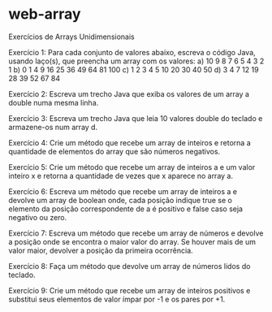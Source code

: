# web-array

Exercícios de Arrays Unidimensionais

Exercício 1: Para cada conjunto de valores abaixo, escreva o código Java, usando laço(s), que
preencha um array com os valores:
a) 10 9 8 7 6 5 4 3 2 1
b) 0 1 4 9 16 25 36 49 64 81 100
c) 1 2 3 4 5 10 20 30 40 50
d) 3 4 7 12 19 28 39 52 67 84

Exercício 2: Escreva um trecho Java que exiba os valores de um array a double numa mesma
linha.

Exercício 3: Escreva um trecho Java que leia 10 valores double do teclado e armazene-os num
array d.

Exercício 4: Crie um método que recebe um array de inteiros e retorna a quantidade de elementos
do array que são números negativos.

Exercício 5: Crie um método que recebe um array de inteiros a e um valor inteiro x e retorna a
quantidade de vezes que x aparece no array a.

Exercício 6: Escreva um método que recebe um array de inteiros a e devolve um array de boolean
onde, cada posição indique true se o elemento da posição correspondente de a é positivo e false
caso seja negativo ou zero.

Exercício 7: Escreva um método que recebe um array de números e devolve a posição onde se
encontra o maior valor do array. Se houver mais de um valor maior, devolver a posição da primeira
ocorrência.

Exercício 8: Faça um método que devolve um array de números lidos do teclado.

Exercício 9: Crie um método que recebe um array de inteiros positivos e substitui seus elementos
de valor ímpar por -1 e os pares por +1.
